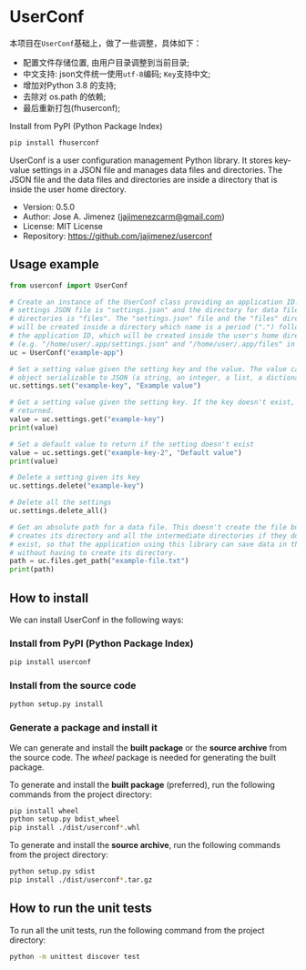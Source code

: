 # UserConf

本项目在`UserConf`基础上，做了一些调整，具体如下：

- 配置文件存储位置, 由用户目录调整到当前目录;
- 中文支持: json文件统一使用`utf-8`编码; `Key`支持中文;
- 增加对Python 3.8 的支持;
- 去除对 os.path 的依赖;
- 最后重新打包(fhuserconf);

Install from PyPI (Python Package Index)

```bash
pip install fhuserconf
```

UserConf is a user configuration management Python library. It stores key-value
settings in a JSON file and manages data files and directories. The JSON file
and the data files and directories are inside a directory that is inside the
user home directory.

- Version: 0.5.0
- Author: Jose A. Jimenez (jajimenezcarm@gmail.com)
- License: MIT License
- Repository: https://github.com/jajimenez/userconf

## Usage example

```python
from userconf import UserConf

# Create an instance of the UserConf class providing an application ID. The
# settings JSON file is "settings.json" and the directory for data files and
# directories is "files". The "settings.json" file and the "files" directory
# will be created inside a directory which name is a period (".") followed by
# the application ID, which will be created inside the user's home directory
# (e.g. "/home/user/.app/settings.json" and "/home/user/.app/files" in Linux).
uc = UserConf("example-app")

# Set a setting value given the setting key and the value. The value can be any
# object serializable to JSON (a string, an integer, a list, a dictionary...).
uc.settings.set("example-key", "Example value")

# Get a setting value given the setting key. If the key doesn't exist, None is
# returned.
value = uc.settings.get("example-key")
print(value)

# Set a default value to return if the setting doesn't exist
value = uc.settings.get("example-key-2", "Default value")
print(value)

# Delete a setting given its key
uc.settings.delete("example-key")

# Delete all the settings
uc.settings.delete_all()

# Get an absolute path for a data file. This doesn't create the file but it
# creates its directory and all the intermediate directories if they don't
# exist, so that the application using this library can save data in this path
# without having to create its directory.
path = uc.files.get_path("example-file.txt")
print(path)
```

## How to install

We can install UserConf in the following ways:

### Install from PyPI (Python Package Index)

```bash
pip install userconf
```

### Install from the source code

```bash
python setup.py install
```

### Generate a package and install it

We can generate and install the **built package** or the **source archive**
from the source code. The *wheel* package is needed for generating the built
package.

To generate and install the **built package** (preferred), run the following
commands from the project directory:

```bash
pip install wheel
python setup.py bdist_wheel
pip install ./dist/userconf*.whl
```

To generate and install the **source archive**, run the following commands from
the project directory:

```bash
python setup.py sdist
pip install ./dist/userconf*.tar.gz
```

## How to run the unit tests

To run all the unit tests, run the following command from the project
directory:

```bash
python -m unittest discover test
```